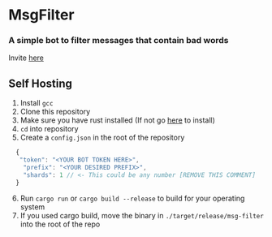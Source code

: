 # MsgFilter
### A simple bot to filter messages that contain bad words

Invite [here](https://bit.ly/msgfilter)


## Self Hosting 

1. Install `gcc`
2. Clone this repository
3. Make sure you have rust installed (If not go [here](https://rustup.rs) to install)
4. `cd` into repository
5. Create a `config.json` in the root of the repository 
```js
  {
   "token": "<YOUR BOT TOKEN HERE>",
    "prefix": "<YOUR DESIRED PREFIX>",
    "shards": 1 // <- This could be any number [REMOVE THIS COMMENT]
  }
```
6. Run `cargo run` or `cargo build --release` to build for your operating system
7. If you used cargo build, move the binary in `./target/release/msg-filter` into the root of the repo
